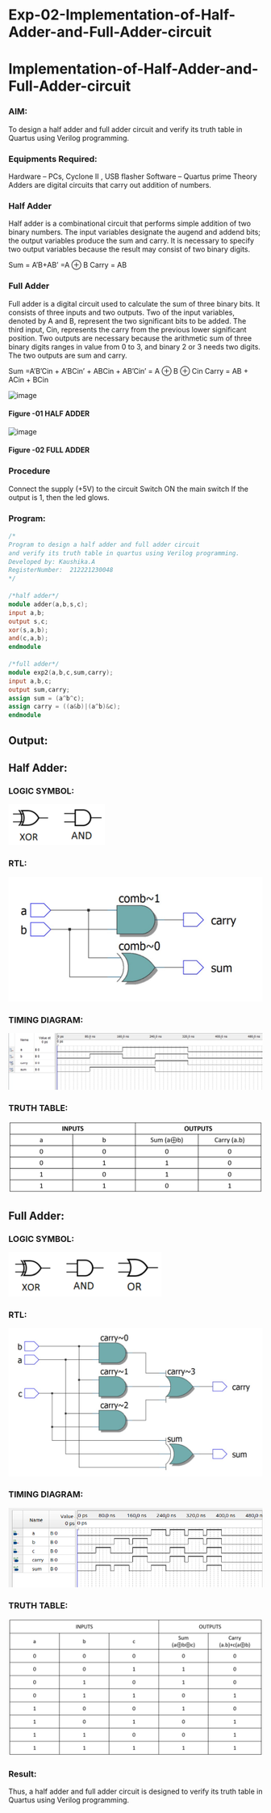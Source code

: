 # Exp-02-Implementation-of-Half-Adder-and-Full-Adder-circuit

# Implementation-of-Half-Adder-and-Full-Adder-circuit
### AIM:
To design a half adder and full adder circuit and verify its truth table in Quartus using Verilog programming.

### Equipments Required:
Hardware – PCs, Cyclone II , USB flasher
Software – Quartus prime
Theory
Adders are digital circuits that carry out addition of numbers.

### Half Adder
Half adder is a combinational circuit that performs simple addition of two binary numbers. The input variables designate the augend and addend bits; the output variables produce the sum and carry. It is necessary to specify two output variables because the result may consist of two binary digits.

Sum = A’B+AB’ =A ⊕ B Carry = AB

### Full Adder
Full adder is a digital circuit used to calculate the sum of three binary bits. It consists of three inputs and two outputs. Two of the input variables, denoted by A and B, represent the two significant bits to be added. The third input, Cin, represents the carry from the previous lower significant position. Two outputs are necessary because the arithmetic sum of three binary digits ranges in value from 0 to 3, and binary 2 or 3 needs two digits. The two outputs are sum and carry.

Sum =A’B’Cin + A’BCin’ + ABCin + AB’Cin’ = A ⊕ B ⊕ Cin Carry = AB + ACin + BCin

 ![image](https://user-images.githubusercontent.com/36288975/163552156-a13e5a56-c638-4110-97d9-8896907c8d25.png)

#### Figure -01 HALF ADDER 


![image](https://user-images.githubusercontent.com/36288975/163552057-b3547877-6d07-45b4-b7e0-bcfebfad9e1d.png)

#### Figure -02 FULL ADDER 

### Procedure

Connect the supply (+5V) to the circuit
Switch ON the main switch
If the output is 1, then the led glows.
### Program:
```verilog
/*
Program to design a half adder and full adder circuit 
and verify its truth table in quartus using Verilog programming.
Developed by: Kaushika.A
RegisterNumber:  212221230048
*/

/*half adder*/
module adder(a,b,s,c);
input a,b;
output s,c;
xor(s,a,b);
and(c,a,b);
endmodule

/*full adder*/
module exp2(a,b,c,sum,carry);
input a,b,c;
output sum,carry;
assign sum = (a^b^c);
assign carry = ((a&b)|(a^b)&c);
endmodule

```

## Output:
## Half Adder:
### LOGIC SYMBOL:
![](1a.png)
### RTL:
![](1b.png)
### TIMING DIAGRAM:
![](1d.jpeg)
### TRUTH TABLE:
![](1c.png)

## Full Adder:
### LOGIC SYMBOL:
![](2a.png)
### RTL:
![](2b.png)
### TIMING DIAGRAM:
![](2d.png)
### TRUTH TABLE:
![](2c.png)

### Result:
Thus, a half adder and full adder circuit is designed to verify its truth table in Quartus using Verilog programming.